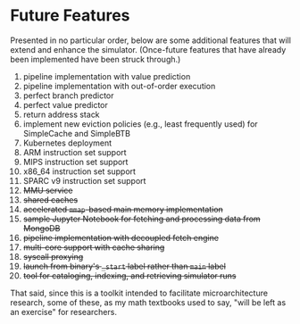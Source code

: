 # Future Features

Presented in no particular order, below are some additional features that will
extend and enhance the simulator. (Once-future features that have already been
implemented have been struck through.)

1. pipeline implementation with value prediction
1. pipeline implementation with out-of-order execution
1. perfect branch predictor
1. perfect value predictor
1. return address stack
1. implement new eviction policies (e.g., least frequently used) for SimpleCache and SimpleBTB
1. Kubernetes deployment
1. ARM instruction set support
1. MIPS instruction set support
1. x86_64 instruction set support
1. SPARC v9 instruction set support
1. ~~MMU service~~
1. ~~shared caches~~
1. ~~accelerated `mmap`-based main memory implementation~~
1. ~~sample Jupyter Notebook for fetching and processing data from MongoDB~~
1. ~~pipeline implementation with decoupled fetch engine~~
1. ~~multi-core support with cache sharing~~
1. ~~syscall proxying~~
1. ~~launch from binary's `_start` label rather than `main` label~~
1. ~~tool for cataloging, indexing, and retrieving simulator runs~~

That said, since this is a toolkit intended to facilitate microarchitecture
research, some of these, as my math textbooks used to say, "will be left as
an exercise" for researchers.